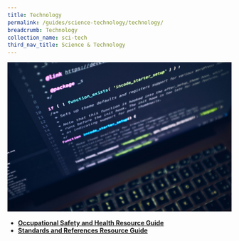 ```yaml
---
title: Technology
permalink: /guides/science-technology/technology/
breadcrumb: Technology
collection_name: sci-tech
third_nav_title: Science & Technology
---
```

<img src="/images/category/technology.jpg" alt="technology banner" style="width:800px;" />

* [**Occupational Safety and Health Resource Guide**](/guides/science-technology/technology/occupational-safety-and-health-resource-guide)
* [**Standards and References Resource Guide**](/guides/science-technology/technology/standards-and-references-resource-guide)
